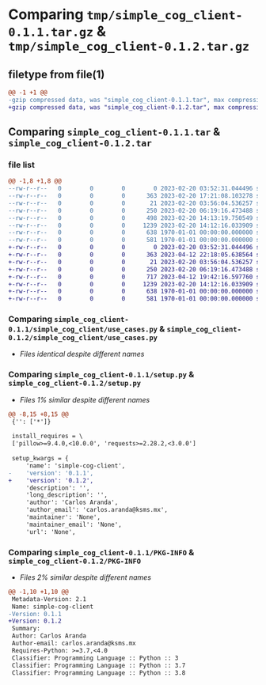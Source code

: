 # Comparing `tmp/simple_cog_client-0.1.1.tar.gz` & `tmp/simple_cog_client-0.1.2.tar.gz`

## filetype from file(1)

```diff
@@ -1 +1 @@
-gzip compressed data, was "simple_cog_client-0.1.1.tar", max compression
+gzip compressed data, was "simple_cog_client-0.1.2.tar", max compression
```

## Comparing `simple_cog_client-0.1.1.tar` & `simple_cog_client-0.1.2.tar`

### file list

```diff
@@ -1,8 +1,8 @@
--rw-r--r--   0        0        0        0 2023-02-20 03:52:31.044496 simple_cog_client-0.1.1/README.md
--rw-r--r--   0        0        0      363 2023-02-20 17:21:08.103278 simple_cog_client-0.1.1/pyproject.toml
--rw-r--r--   0        0        0       21 2023-02-20 03:56:04.536257 simple_cog_client-0.1.1/simple_cog_client/__init__.py
--rw-r--r--   0        0        0      250 2023-02-20 06:19:16.473488 simple_cog_client-0.1.1/simple_cog_client/client.py
--rw-r--r--   0        0        0      498 2023-02-20 14:13:19.750549 simple_cog_client-0.1.1/simple_cog_client/processors.py
--rw-r--r--   0        0        0     1239 2023-02-20 14:12:16.033909 simple_cog_client-0.1.1/simple_cog_client/use_cases.py
--rw-r--r--   0        0        0      638 1970-01-01 00:00:00.000000 simple_cog_client-0.1.1/setup.py
--rw-r--r--   0        0        0      581 1970-01-01 00:00:00.000000 simple_cog_client-0.1.1/PKG-INFO
+-rw-r--r--   0        0        0        0 2023-02-20 03:52:31.044496 simple_cog_client-0.1.2/README.md
+-rw-r--r--   0        0        0      363 2023-04-12 22:18:05.638564 simple_cog_client-0.1.2/pyproject.toml
+-rw-r--r--   0        0        0       21 2023-02-20 03:56:04.536257 simple_cog_client-0.1.2/simple_cog_client/__init__.py
+-rw-r--r--   0        0        0      250 2023-02-20 06:19:16.473488 simple_cog_client-0.1.2/simple_cog_client/client.py
+-rw-r--r--   0        0        0      717 2023-04-12 19:42:16.597760 simple_cog_client-0.1.2/simple_cog_client/processors.py
+-rw-r--r--   0        0        0     1239 2023-02-20 14:12:16.033909 simple_cog_client-0.1.2/simple_cog_client/use_cases.py
+-rw-r--r--   0        0        0      638 1970-01-01 00:00:00.000000 simple_cog_client-0.1.2/setup.py
+-rw-r--r--   0        0        0      581 1970-01-01 00:00:00.000000 simple_cog_client-0.1.2/PKG-INFO
```

### Comparing `simple_cog_client-0.1.1/simple_cog_client/use_cases.py` & `simple_cog_client-0.1.2/simple_cog_client/use_cases.py`

 * *Files identical despite different names*

### Comparing `simple_cog_client-0.1.1/setup.py` & `simple_cog_client-0.1.2/setup.py`

 * *Files 1% similar despite different names*

```diff
@@ -8,15 +8,15 @@
 {'': ['*']}
 
 install_requires = \
 ['pillow>=9.4.0,<10.0.0', 'requests>=2.28.2,<3.0.0']
 
 setup_kwargs = {
     'name': 'simple-cog-client',
-    'version': '0.1.1',
+    'version': '0.1.2',
     'description': '',
     'long_description': '',
     'author': 'Carlos Aranda',
     'author_email': 'carlos.aranda@ksms.mx',
     'maintainer': 'None',
     'maintainer_email': 'None',
     'url': 'None',
```

### Comparing `simple_cog_client-0.1.1/PKG-INFO` & `simple_cog_client-0.1.2/PKG-INFO`

 * *Files 2% similar despite different names*

```diff
@@ -1,10 +1,10 @@
 Metadata-Version: 2.1
 Name: simple-cog-client
-Version: 0.1.1
+Version: 0.1.2
 Summary: 
 Author: Carlos Aranda
 Author-email: carlos.aranda@ksms.mx
 Requires-Python: >=3.7,<4.0
 Classifier: Programming Language :: Python :: 3
 Classifier: Programming Language :: Python :: 3.7
 Classifier: Programming Language :: Python :: 3.8
```

